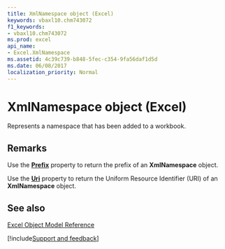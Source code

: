 ```yaml
---
title: XmlNamespace object (Excel)
keywords: vbaxl10.chm743072
f1_keywords:
- vbaxl10.chm743072
ms.prod: excel
api_name:
- Excel.XmlNamespace
ms.assetid: 4c39c739-b848-5fec-c354-9fa56daf1d5d
ms.date: 06/08/2017
localization_priority: Normal
---
```



# XmlNamespace object (Excel)

Represents a namespace that has been added to a workbook.


## Remarks

Use the  **[Prefix](Excel.XmlNamespace.Prefix.md)** property to return the prefix of an **XmlNamespace** object.

Use the  **[Uri](Excel.XmlNamespace.Uri.md)** property to return the Uniform Resource Identifier (URI) of an **XmlNamespace** object.


## See also



[Excel Object Model Reference](./overview/Excel/object-model.md)

[!include[Support and feedback](~/includes/feedback-boilerplate.md)]
